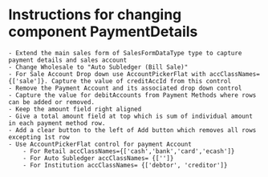 # Instructions for changing component PaymentDetails
    - Extend the main sales form of SalesFormDataType type to capture payment details and sales account
    - Change Wholesale to "Auto Subledger (Bill Sale)"
    - For Sale Account Drop down use AccountPickerFlat with accClassNames={['sale']}. Capture the value of creditAccId from this control
    - Remove the Payment Account and its associated drop down control
    - Capture the value for debitAccounts from Payment Methods where rows can be added or removed.
    - Keep the amount field right aligned
    - Give a total amount field at top which is sum of individual amount in each payment method row.
    - Add a clear button to the left of Add button which removes all rows excepting 1st row
    - Use AccountPickerFlat control for payment Account
        - For Retail accClassNames={['cash','bank','card','ecash']}
        - For Auto Subledger accClassNames= {['']}
        - For Institution accClassNames= {['debtor', 'creditor']}